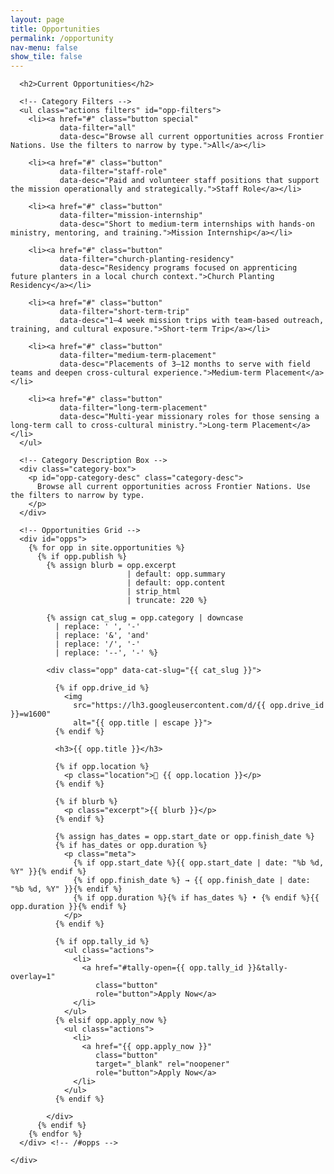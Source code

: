 ```yaml
---
layout: page
title: Opportunities
permalink: /opportunity
nav-menu: false
show_tile: false
---
```


<div id="main" class="alt">
  <section id="ten">
    <div class="inner">

      <h2>Current Opportunities</h2>

      <!-- Category Filters -->
      <ul class="actions filters" id="opp-filters">
        <li><a href="#" class="button special"
               data-filter="all"
               data-desc="Browse all current opportunities across Frontier Nations. Use the filters to narrow by type.">All</a></li>

        <li><a href="#" class="button"
               data-filter="staff-role"
               data-desc="Paid and volunteer staff positions that support the mission operationally and strategically.">Staff Role</a></li>

        <li><a href="#" class="button"
               data-filter="mission-internship"
               data-desc="Short to medium-term internships with hands-on ministry, mentoring, and training.">Mission Internship</a></li>

        <li><a href="#" class="button"
               data-filter="church-planting-residency"
               data-desc="Residency programs focused on apprenticing future planters in a local church context.">Church Planting Residency</a></li>

        <li><a href="#" class="button"
               data-filter="short-term-trip"
               data-desc="1–4 week mission trips with team-based outreach, training, and cultural exposure.">Short-term Trip</a></li>

        <li><a href="#" class="button"
               data-filter="medium-term-placement"
               data-desc="Placements of 3–12 months to serve with field teams and deepen cross-cultural experience.">Medium-term Placement</a></li>

        <li><a href="#" class="button"
               data-filter="long-term-placement"
               data-desc="Multi-year missionary roles for those sensing a long-term call to cross-cultural ministry.">Long-term Placement</a></li>
      </ul>

      <!-- Category Description Box -->
      <div class="category-box">
        <p id="opp-category-desc" class="category-desc">
          Browse all current opportunities across Frontier Nations. Use the filters to narrow by type.
        </p>
      </div>

      <!-- Opportunities Grid -->
      <div id="opps">
        {% for opp in site.opportunities %}
          {% if opp.publish %}
            {% assign blurb = opp.excerpt
                              | default: opp.summary
                              | default: opp.content
                              | strip_html
                              | truncate: 220 %}

            {% assign cat_slug = opp.category | downcase
              | replace: ' ', '-'
              | replace: '&', 'and'
              | replace: '/', '-'
              | replace: '--', '-' %}

            <div class="opp" data-cat-slug="{{ cat_slug }}">

              {% if opp.drive_id %}
                <img
                  src="https://lh3.googleusercontent.com/d/{{ opp.drive_id }}=w1600"
                  alt="{{ opp.title | escape }}">
              {% endif %}

              <h3>{{ opp.title }}</h3>

              {% if opp.location %}
                <p class="location">📍 {{ opp.location }}</p>
              {% endif %}

              {% if blurb %}
                <p class="excerpt">{{ blurb }}</p>
              {% endif %}

              {% assign has_dates = opp.start_date or opp.finish_date %}
              {% if has_dates or opp.duration %}
                <p class="meta">
                  {% if opp.start_date %}{{ opp.start_date | date: "%b %d, %Y" }}{% endif %}
                  {% if opp.finish_date %} → {{ opp.finish_date | date: "%b %d, %Y" }}{% endif %}
                  {% if opp.duration %}{% if has_dates %} • {% endif %}{{ opp.duration }}{% endif %}
                </p>
              {% endif %}

              {% if opp.tally_id %}
                <ul class="actions">
                  <li>
                    <a href="#tally-open={{ opp.tally_id }}&tally-overlay=1"
                       class="button"
                       role="button">Apply Now</a>
                  </li>
                </ul>
              {% elsif opp.apply_now %}
                <ul class="actions">
                  <li>
                    <a href="{{ opp.apply_now }}"
                       class="button"
                       target="_blank" rel="noopener"
                       role="button">Apply Now</a>
                  </li>
                </ul>
              {% endif %}

            </div>
          {% endif %}
        {% endfor %}
      </div> <!-- /#opps -->

    </div>
  </section>
</div>

<style>
  /* Grid */
  #opps {
    display: grid;
    grid-template-columns: repeat(auto-fit, minmax(280px, 1fr));
    gap: 1.25rem;
    margin-top: 1rem;
  }

  /* Card — square corners to match theme */
  #opps .opp {
    background: #161a22;                 /* bg-alt */
    color: #e6e9ef;                      /* fg */
    border: 1px solid rgba(230,233,239,0.10); /* border */
    border-radius: 0;
    padding: 1rem;
    box-shadow: none;

    /* Lazy fade animation */
    opacity: 1;
    transform: translateY(0);
    transition: opacity .42s ease-in-out, transform .42s ease-in-out;
    will-change: opacity, transform;
  }
  #opps .opp.is-hidden {
    opacity: 0;
    transform: translateY(10px);
    pointer-events: none;
  }

  /* Image */
  #opps .opp img {
    width: 100%;
    height: auto;
    display: block;
    border-radius: 0;
    margin-bottom: 0.5rem;
  }

  /* Text */
  #opps .opp h3 {
    margin: 0.25rem 0 0.25rem;
    line-height: 1.25;
    color: #ffffff;                      /* fg-bold */
  }
  #opps .opp .location {
    margin: 0 0 0.5rem;
    color: rgba(230,233,239,0.68);       /* fg-light */
    font-weight: 600;
  }
  #opps .opp .excerpt {
    margin: 0 0 0.5rem;
    color: rgba(230,233,239,0.68);
  }
  #opps .opp .meta {
    margin: 0 0 0.75rem;
    color: rgba(230,233,239,0.68);
    font-size: 0.95rem;
  }

  /* Filter toolbar spacing */
  #opp-filters { margin: .25rem 0 .75rem; }
  #opp-filters li { margin: 0.25rem 0.5rem 0.25rem 0; }
  #opp-filters .button { min-width: 10rem; text-align: center; }

  /* Category Description Box */
  .category-box {
    background: #0f1115;                 /* bg */
    border: 1px solid rgba(230,233,239,0.10);
    padding: 1rem 1.25rem;
    margin: 0 0 1.25rem;
  }
  .category-desc {
    margin: 0;
    color: rgba(230,233,239,0.85);
    line-height: 1.5;
  }
</style>

<script>
  (function () {
    const bar   = document.getElementById('opp-filters');
    if (!bar) return;

    const btns   = bar.querySelectorAll('[data-filter]');
    const cards  = Array.from(document.querySelectorAll('#opps .opp'));
    const descEl = document.getElementById('opp-category-desc');

    const DURATION = 420; // ms
    const STAGGER  = 55;  // ms

    function hideCard(card, i) {
      if (card.dataset.hidden === '1') return;
      card.style.transitionDelay = (i * STAGGER) + 'ms';
      card.classList.add('is-hidden');
      setTimeout(() => {
        card.style.display = 'none';
        card.dataset.hidden = '1';
        card.style.transitionDelay = '0ms';
      }, DURATION + i * STAGGER + 10);
    }

    function showCard(card, i) {
      if (card.dataset.hidden !== '1') return;
      card.classList.add('is-hidden');  // start hidden
      card.style.display = '';
      void card.offsetWidth;            // reflow for transition
      card.style.transitionDelay = (i * STAGGER) + 'ms';
      card.classList.remove('is-hidden');
      setTimeout(() => {
        card.dataset.hidden = '0';
        card.style.transitionDelay = '0ms';
      }, DURATION + i * STAGGER + 10);
    }

    function applyFilter(slug) {
      const toShow = [];
      const toHide = [];
      cards.forEach(c => {
        const cat = c.getAttribute('data-cat-slug');
        ((slug === 'all' || cat === slug) ? toShow : toHide).push(c);
      });
      toHide.forEach((c, i) => hideCard(c, i));
      toShow.forEach((c, i) => showCard(c, i));
    }

    function setActive(targetBtn) {
      btns.forEach(b => b.classList.remove('special'));
      targetBtn.classList.add('special');

      // Update description from the button's data-desc
      const text = targetBtn.getAttribute('data-desc') || '';
      if (descEl) descEl.textContent = text;
    }

    btns.forEach(btn => {
      btn.addEventListener('click', function (e) {
        e.preventDefault();
        const slug = this.getAttribute('data-filter');
        applyFilter(slug);
        setActive(this);
        if (history && history.replaceState) history.replaceState(null, '', '#' + slug);
      });
    });

    // Initial state from URL hash (no animation on first paint)
    const initialSlug = (location.hash || '#all').slice(1);
    const initBtn = bar.querySelector(`[data-filter="${initialSlug}"]`) || btns[0];

    cards.forEach(card => {
      const cat = card.getAttribute('data-cat-slug');
      const visible = (initialSlug === 'all' || cat === initialSlug);
      if (!visible) {
        card.classList.add('is-hidden');
        card.style.display = 'none';
        card.dataset.hidden = '1';
      } else {
        card.dataset.hidden = '0';
      }
    });

    // Set initial active button & description
    setActive(initBtn);
  })();
</script>

<!-- Tally popup script (needed for #tally-open links) -->
<script async src="https://tally.so/widgets/embed.js"></script>